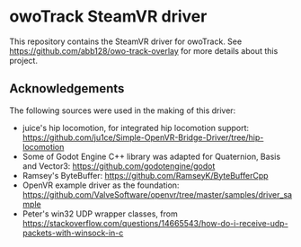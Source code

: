 # owoTrack SteamVR driver

This repository contains the SteamVR driver for owoTrack. See https://github.com/abb128/owo-track-overlay for more details about this project.

## Acknowledgements

The following sources were used in the making of this driver:

* juice's hip locomotion, for integrated hip locomotion support: https://github.com/ju1ce/Simple-OpenVR-Bridge-Driver/tree/hip-locomotion
* Some of Godot Engine C++ library was adapted for Quaternion, Basis and Vector3: https://github.com/godotengine/godot
* Ramsey's ByteBuffer: https://github.com/RamseyK/ByteBufferCpp
* OpenVR example driver as the foundation: https://github.com/ValveSoftware/openvr/tree/master/samples/driver_sample
* Peter's win32 UDP wrapper classes, from https://stackoverflow.com/questions/14665543/how-do-i-receive-udp-packets-with-winsock-in-c